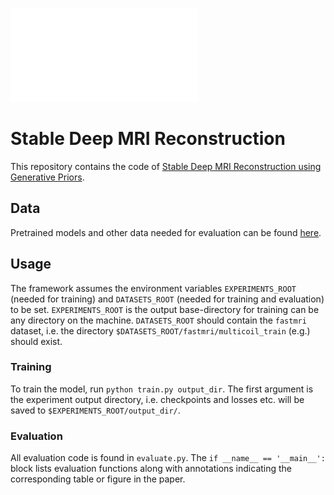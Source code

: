 ![Stable Deep MRI Reconstruction](./assets/sketch.pdf)
# Stable Deep MRI Reconstruction
This repository contains the code of [Stable Deep MRI Reconstruction using Generative Priors](https://arxiv.org/pdf/2210.13834.pdf).

## Data
Pretrained models and other data needed for evaluation can be found [here](https://files.icg.tugraz.at/d/573098a94ecc4710b80e/).

## Usage
The framework assumes the environment variables `EXPERIMENTS_ROOT` (needed for training) and `DATASETS_ROOT` (needed for training and evaluation) to be set.
`EXPERIMENTS_ROOT` is the output base-directory for training can be any directory on the machine.
`DATASETS_ROOT` should contain the `fastmri` dataset, i.e. the directory `$DATASETS_ROOT/fastmri/multicoil_train` (e.g.) should exist.

### Training
To train the model, run `python train.py output_dir`.
The first argument is the experiment output directory, i.e. checkpoints and losses etc. will be saved to `$EXPERIMENTS_ROOT/output_dir/`.

### Evaluation
All evaluation code is found in `evaluate.py`.
The `if __name__ == '__main__':` block lists evaluation functions along with annotations indicating the corresponding table or figure in the paper.


